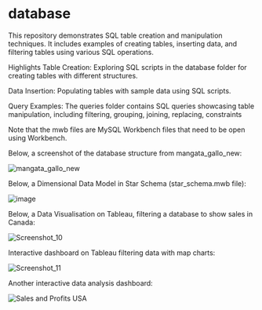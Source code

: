 # database

This repository demonstrates SQL table creation and manipulation techniques. It includes examples of creating tables, inserting data, and filtering tables using various SQL operations.

Highlights
Table Creation: Exploring SQL scripts in the database folder for creating tables with different structures.

Data Insertion: Populating tables with sample data using SQL scripts.

Query Examples: The queries folder contains SQL queries showcasing table manipulation, including filtering, grouping, joining, replacing, constraints

Note that the mwb files are MySQL Workbench files that need to be open using Workbench.

Below, a screenshot of the database structure from mangata_gallo_new:

![mangata_gallo_new](https://github.com/alicemdias/database/assets/78986599/3e479806-de1a-46c2-a364-57032bb0ad78)

Below, a Dimensional Data Model in Star Schema (star_schema.mwb file):

![image](https://github.com/alicemdias/database/assets/78986599/46fba52f-886d-43a2-83c5-dcca5eb07b64)

Below, a Data Visualisation on Tableau, filtering a database to show sales in Canada:

![Screenshot_10](https://github.com/alicemdias/database/assets/78986599/bdc52dad-b815-4b4d-8783-6afcbe86ace4)

Interactive dashboard on Tableau filtering data with map charts:

![Screenshot_11](https://github.com/alicemdias/database/assets/78986599/0fa418c3-4042-4f0e-8111-e89ac9bb89c8)

Another interactive data analysis dashboard:

 ![Sales and Profits USA](https://github.com/alicemdias/database/assets/78986599/4db9adae-9bc3-4c74-b9b2-47ca19906825)

